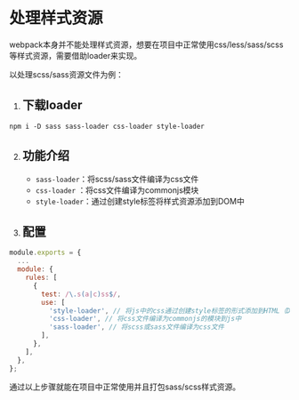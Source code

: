 # 处理样式资源

webpack本身并不能处理样式资源，想要在项目中正常使用css/less/sass/scss等样式资源，需要借助loader来实现。

以处理scss/sass资源文件为例：

1. ## 下载loader

```text
npm i -D sass sass-loader css-loader style-loader
```

2. ## 功能介绍

   * `sass-loader`：将scss/sass文件编译为css文件
   * `css-loader` ：将css文件编译为commonjs模块
   * `style-loader`：通过创建style标签将样式资源添加到DOM中

3. ## 配置

```javascript
module.exports = {
  ...
  module: {
    rules: [
      {
        test: /\.s(a|c)ss$/,
        use: [
          'style-loader', // 将js中的css通过创建style标签的形式添加到HTML（DOM）中
          'css-loader', // 将css文件编译为commonjs的模块到js中
          'sass-loader', // 将scss或sass文件编译为css文件
        ],
      },
    ],
  },
};
```

通过以上步骤就能在项目中正常使用并且打包sass/scss样式资源。
